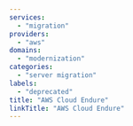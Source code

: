 ```yaml
---
services:
  - "migration"
providers:
  - "aws"
domains:
  - "modernization"
categories:
  - "server migration"
labels:
  - "deprecated"
title: "AWS Cloud Endure"
linkTitle: "AWS Cloud Endure"
---
```

